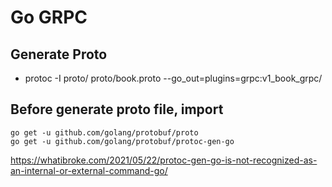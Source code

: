 # Go GRPC

## Generate Proto
- protoc -I proto/ proto/book.proto --go_out=plugins=grpc:v1_book_grpc/

## Before generate proto file, import
    go get -u github.com/golang/protobuf/proto
    go get -u github.com/golang/protobuf/protoc-gen-go
https://whatibroke.com/2021/05/22/protoc-gen-go-is-not-recognized-as-an-internal-or-external-command-go/
